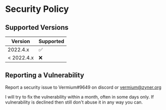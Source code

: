 # Security Policy

## Supported Versions

| Version | Supported          |
| ------- | ------------------ |
| 2022.4.x   | :white_check_mark: |
| < 2022.4.x   | :x:                |

## Reporting a Vulnerability

Report a security issue to Vermium#9649 on discord or vermium@zyner.org

I will try to fix the vulnerability within a month, often in some days only. If vulnerability is declined then still don't abuse it in any way you can.
